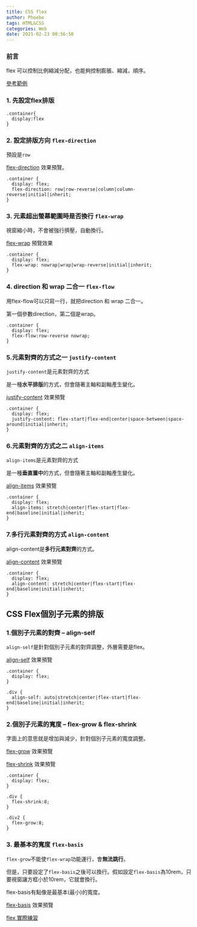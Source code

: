 ```yaml
---
title: CSS flex
author: Phoebe
tags: HTML&CSS
categories: Web
date: 2021-02-23 00:56:50
---
```

### 前言

flex 可以控制比例縮減分配，也能夠控制膨脹、縮減，順序。

[參考範例](https://codepen.io/frank890417/pen/ayLvRp)

### 1. 先設定flex排版
<!--more-->
```css=
.container{
  display:flex
}
```

### 2. 設定排版方向 `flex-direction`

預設是`row`

[flex-direction](https://www.w3schools.com/cssref/playit.asp?filename=playcss_flex-direction) 效果預覽。

```css=
.container {
  display: flex;
  flex-direction: row|row-reverse|column|column-reverse|initial|inherit;
}
```
### 3. 元素超出螢幕範圍時是否換行 `flex-wrap`

視窗縮小時，不會被強行擠壓，自動換行。

[flex-wrap](https://www.w3schools.com/cssref/playit.asp?filename=playcss_flex-wrap) 預覽效果

```css=
.container {
  display: flex;
  flex-wrap: nowrap|wrap|wrap-reverse|initial|inherit;
}
```

### 4. direction 和 wrap 二合一 `flex-flow`

用flex-flow可以只寫一行，就把direction 和 wrap 二合一。

第一個參數direction，第二個是wrap。

```css=
.container {
  display: flex;
  flex-flow:row-reverse nowrap;
}
```

### 5.元素對齊的方式之一 `justify-content`

`justify-content`是元素對齊的方式

是一種**水平排版**的方式，但會隨著主軸和副軸產生變化。

[justify-content](https://www.w3schools.com/cssref/playit.asp?filename=playcss_justify-content) 效果預覽

```css=
.container {
  display: flex;
  justify-content: flex-start|flex-end|center|space-between|space-around|initial|inherit;
}
```

### 6.元素對齊的方式之二 `align-items`

`align-items`是元素對齊的方式

是一種**垂直置中**的方式，但會隨著主軸和副軸產生變化。

[align-items](https://www.w3schools.com/cssref/playit.asp?filename=playcss_align-items) 效果預覽

```css=
.container {
  display: flex;
  align-items: stretch|center|flex-start|flex-end|baseline|initial|inherit;
}
```
### 7.多行元素對齊的方式 `align-content`

align-content是**多行元素對齊**的方式。

[align-content](https://www.w3schools.com/cssref/playit.asp?filename=playcss_align-content) 效果預覽

```css=
.container {
  display: flex;
  align-content: stretch|center|flex-start|flex-end|baseline|initial|inherit;
}
```

## CSS Flex個別子元素的排版

### 1.個別子元素的對齊 – align-self

`align-self`是針對個別子元素的對齊調整，外層需要是flex。

[align-self](https://www.w3schools.com/cssref/playit.asp?filename=playcss_align-self) 效果預覽

```css=
.container {
  display: flex;
}

.div { 
  align-self: auto|stretch|center|flex-start|flex-end|baseline|initial|inherit;
}
```

### 2.個別子元素的寬度 – flex-grow & flex-shrink

字面上的意思就是增加與減少，針對個別子元素的寬度調整。


[flex-grow](https://www.w3schools.com/cssref/playit.asp?filename=playcss_flex-grow) 效果預覽

[flex-shrink](https://www.w3schools.com/cssref/playit.asp?filename=playcss_flex-shrink) 效果預覽

```css=
.container {
  display: flex;
}

.div { 
  flex-shrink:8;
}

.div2 {
  flex-grow:8;
}
```

### 3. 最基本的寬度 `flex-basis`

`flex-grow`不能使`flex-wrap`功能運行，會**無法跳行**。

但是，只要設定了`flex-basis`之後可以換行。假如設定`flex-basis`為10rem，只要視窗讓方框小於10rem，它就會換行。

flex-basis有點像是最基本(最小)的寬度。

[flex-basis](https://www.w3schools.com/cssref/playit.asp?filename=playcss_flex-basis) 效果預覽

[flex 實際練習](https://codepen.io/phoebe-ho/pen/ExgWqeB)